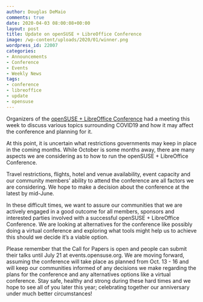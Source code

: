 ```yaml
---
author: Douglas DeMaio
comments: true
date: 2020-04-03 08:00:08+00:00
layout: post
title: Update on openSUSE + LibreOffice Conference
image: /wp-content/uploads/2020/01/winner.png
wordpress_id: 22007
categories:
- Announcements
- Conference
- Events
- Weekly News
tags:
- conference
- libreoffice
- update
- opensuse
---
```


Organizers of the [openSUSE + LibreOffice Conference](https://events.opensuse.org/conferences/oSLO) had a meeting this week to discuss various topics surrounding COVID19 and how it may affect the conference and planning for it.

At this point, it is uncertain what restrictions governments may keep in place in the coming months. While October is some months away, there are many aspects we are considering as to how to run the openSUSE + LibreOffice Conference.

Travel restrictions, flights, hotel and venue availability, event capacity and our community members’ ability to attend the conference are all factors we are considering. We hope to make a decision about the conference at the latest by mid-June.

In these difficult times, we want to assure our communities that we are actively engaged in a good outcome for all members, sponsors and interested parties involved with a successful openSUSE + LibreOffice Conference. We are looking at alternatives for the conference like possibly doing a virtual conference and exploring what tools might help us to achieve this should we decide it’s a viable option.

Please remember that the Call for Papers is open and people can submit their talks until July 21 at events.opensuse.org. We are moving forward, assuming the conference will take place as planned from Oct. 13 - 16 and will keep our communities informed of any decisions we make regarding the plans for the conference and any alternatives options like a virtual conference. Stay safe, healthy and strong during these hard times and we hope to see all of you later this year; celebrating together our anniversary under much better circumstances!
